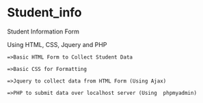 # Student_info
Student Information Form

 Using HTML, CSS, Jquery and PHP 
    
    =>Basic HTML Form to Collect Student Data
    
    =>Basic CSS for Formatting 
    
    =>Jquery to collect data from HTML Form (Using Ajax)
   
    =>PHP to submit data over localhost server (Using  phpmyadmin)
